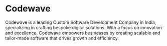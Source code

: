 # Codewave
Codewave is a leading Custom Software Development Company in India, specializing in crafting bespoke digital solutions. With a focus on innovation and excellence, Codewave empowers businesses by creating scalable and tailor-made software that drives growth and efficiency.
